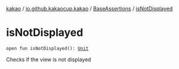 [kakao](../../index.md) / [io.github.kakaocup.kakao](../index.md) / [BaseAssertions](index.md) / [isNotDisplayed](./is-not-displayed.md)

# isNotDisplayed

`open fun isNotDisplayed(): `[`Unit`](https://kotlinlang.org/api/latest/jvm/stdlib/kotlin/-unit/index.html)

Checks if the view is not displayed

